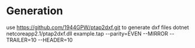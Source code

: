 # Generation
use https://github.com/1944GPW/ptap2dxf.git to generate dxf files
dotnet netcoreapp2.1/ptap2dxf.dll example.tap --parity=EVEN --MIRROR --TRAILER=10 --HEADER=10
